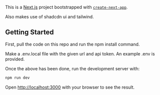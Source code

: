 This is a [Next.js](https://nextjs.org/) project bootstrapped with [`create-next-app`](https://github.com/vercel/next.js/tree/canary/packages/create-next-app).

Also makes use of shadcdn ui and tailwind.

## Getting Started

First, pull the code on this repo and run the npm install command.

Make a .env.local file with the given url and api token. An example .env is provided.

Once the above has been done, run the development server with:

```bash
npm run dev
```

Open [http://localhost:3000](http://localhost:3000) with your browser to see the result.
